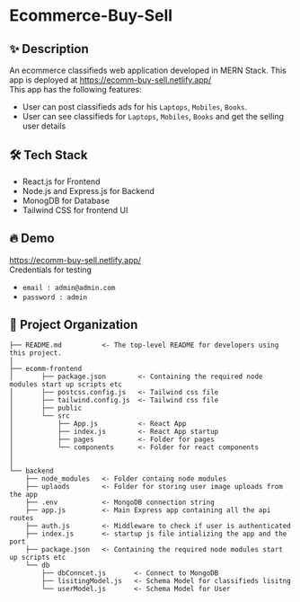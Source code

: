 # Ecommerce-Buy-Sell
## ✨ Description
An ecommerce classifieds  web application developed in MERN Stack. This app is deployed at https://ecomm-buy-sell.netlify.app/ <br/>
This app has the following features:
- User can post classifieds ads for his `Laptops`, `Mobiles`, `Books`.
- User can see classifieds for `Laptops`, `Mobiles`, `Books` and get the selling user details
## 🛠️ Tech Stack
- React.js for Frontend
- Node.js and Express.js for Backend
- MonogDB for Database
- Tailwind CSS for frontend UI
## 🔥 Demo
https://ecomm-buy-sell.netlify.app/ <br/>
Credentials for testing
- `email : admin@admin.com`
- `password : admin`

📂 Project Organization
------------

    ├── README.md          <- The top-level README for developers using this project.
    │
    ├── ecomm-frontend
    │       ├── package.json        <- Containing the required node modules start up scripts etc
    │       ├── postcss.config.js   <- Tailwind css file
    │       ├── tailwind.config.js  <- Tailwind css file
    │       ├── public             
    │       └── src
    │           ├── App.js          <- React App 
    │           ├── index.js        <- React App startup 
    │           ├── pages           <- Folder for pages
    │           └── components      <- Folder for react components
    │
    │
    └── backend
        ├── node_modules   <- Folder containg node modules 
        ├── uplaods        <- Folder for storing user image uploads from the app
        ├── .env           <- MongoDB connection string
        ├── app.js         <- Main Express app containing all the api routes
        ├── auth.js        <- Middleware to check if user is authenticated
        ├── index.js       <- startup js file intializing the app and the port
        ├── package.json   <- Containing the required node modules start up scripts etc
        └── db
            ├── dbConncet.js       <- Connect to MongoDB 
            ├── lisitingModel.js   <- Schema Model for classifieds lisitng
            └── userModel.js       <- Schema Model for User
        


